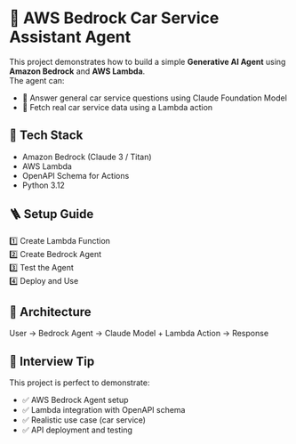 # 🚗 AWS Bedrock Car Service Assistant Agent

This project demonstrates how to build a simple **Generative AI Agent** using **Amazon Bedrock** and **AWS Lambda**.  
The agent can:
- 🧠 Answer general car service questions using Claude Foundation Model
- 🔧 Fetch real car service data using a Lambda action

## 🧰 Tech Stack
- Amazon Bedrock (Claude 3 / Titan)
- AWS Lambda
- OpenAPI Schema for Actions
- Python 3.12

## 🪜 Setup Guide
1️⃣ Create Lambda Function  
2️⃣ Create Bedrock Agent  
3️⃣ Test the Agent  
4️⃣ Deploy and Use

## 📝 Architecture
User → Bedrock Agent → Claude Model + Lambda Action → Response

## 💼 Interview Tip
This project is perfect to demonstrate:
- ✅ AWS Bedrock Agent setup
- ✅ Lambda integration with OpenAPI schema
- ✅ Realistic use case (car service)
- ✅ API deployment and testing

